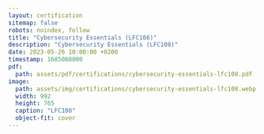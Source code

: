 ```yaml
---
layout: certification
sitemap: false
robots: noindex, follow
title: "Cybersecurity Essentials (LFC108)"
description: "Cybersecurity Essentials (LFC108)"
date: 2023-05-26 10:00:00 +0200
timestamp: 1685088000
pdf:
  path: assets/pdf/certifications/cybersecurity-essentials-lfc108.pdf
image:
  path: assets/img/certifications/cybersecurity-essentials-lfc108.webp
  width: 992
  height: 765
  caption: "LFC108"
  object-fit: cover
---
```


